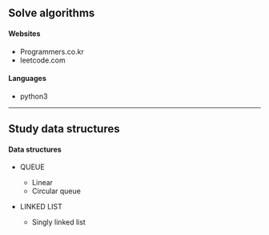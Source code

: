 ## Solve algorithms 


#### Websites
* Programmers.co.kr
* leetcode.com

#### Languages
* python3


<hr>


## Study data structures

#### Data structures
 
- QUEUE
  * Linear 
  * Circular queue
  
- LINKED LIST
  * Singly linked list


